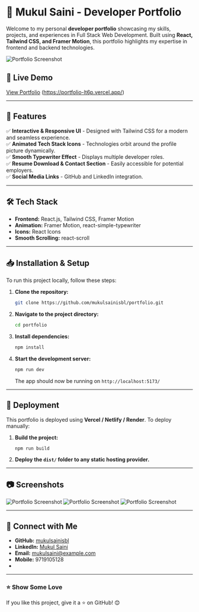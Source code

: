 # 🚀 Mukul Saini - Developer Portfolio

Welcome to my personal **developer portfolio** showcasing my skills, projects, and experiences in Full Stack Web Development. Built using **React, Tailwind CSS, and Framer Motion**, this portfolio highlights my expertise in frontend and backend technologies.

![Portfolio Screenshot](https://drive.google.com/uc?export=download&id=1S4DgohfSDi1g9QBbwASg129nKDl0eJxV)

## 🔗 Live Demo
[View Portfolio](#) (https://portfolio-lt6p.vercel.app/)

---

## 📌 Features
✅ **Interactive & Responsive UI** - Designed with Tailwind CSS for a modern and seamless experience.  
✅ **Animated Tech Stack Icons** - Technologies orbit around the profile picture dynamically.  
✅ **Smooth Typewriter Effect** - Displays multiple developer roles.  
✅ **Resume Download & Contact Section** - Easily accessible for potential employers.  
✅ **Social Media Links** - GitHub and LinkedIn integration.  

---

## 🛠 Tech Stack
- **Frontend:** React.js, Tailwind CSS, Framer Motion
- **Animation:** Framer Motion, react-simple-typewriter
- **Icons:** React Icons
- **Smooth Scrolling:** react-scroll

---

## 📥 Installation & Setup
To run this project locally, follow these steps:

1. **Clone the repository:**
   ```sh
   git clone https://github.com/mukulsainisbl/portfolio.git
   ```

2. **Navigate to the project directory:**
   ```sh
   cd portfolio
   ```

3. **Install dependencies:**
   ```sh
   npm install
   ```

4. **Start the development server:**
   ```sh
   npm run dev
   ```
   The app should now be running on `http://localhost:5173/`

---

## 🚀 Deployment
This portfolio is deployed using **Vercel / Netlify / Render**. To deploy manually:

1. **Build the project:**
   ```sh
   npm run build
   ```
2. **Deploy the `dist/` folder to any static hosting provider.**

---

## 📷 Screenshots
![Portfolio Screenshot](https://drive.google.com/uc?export=download&id=1Sw8mJhAVofYiIN2_hX87imEskurGDCSg)
![Portfolio Screenshot](https://drive.google.com/uc?export=download&id=13w76rzlFuvQmUuff4I6uQbKrKIxnKppv)
![Portfolio Screenshot](https://drive.google.com/uc?export=download&id=1bx2zhahLTypBCKA2NYIaYgEg3KLPzXI6) 

---

## 📩 Connect with Me
- **GitHub:** [mukulsainisbl](https://github.com/mukulsainisbl)
- **LinkedIn:** [Mukul Saini](https://www.linkedin.com/in/mukul-saini-sambhal/)
- **Email:** mukulsaini@example.com
- **Mobile:** 9719105128
- 

---

### ⭐ Show Some Love
If you like this project, give it a ⭐ on GitHub! 😊

